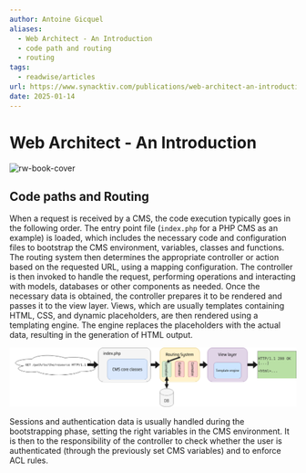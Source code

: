 ```yaml
---
author: Antoine Gicquel
aliases:
  - Web Architect - An Introduction
  - code path and routing
  - routing
tags:
  - readwise/articles
url: https://www.synacktiv.com/publications/web-architect-an-introduction.html
date: 2025-01-14
---
```

# Web Architect - An Introduction

![rw-book-cover](https://www.synacktiv.com/sites/default/files/styles/blog_grid_view/public/2023-09/intro.jpg)

## Code paths and Routing

When a request is received by a CMS, the code execution typically goes in the following order. The entry point file (`index.php` for a PHP CMS as an example) is loaded, which includes the necessary code and configuration files to bootstrap the CMS environment, variables, classes and functions. The routing system then determines the appropriate controller or action based on the requested URL, using a mapping configuration. The controller is then invoked to handle the request, performing operations and interacting with models, databases or other components as needed. Once the necessary data is obtained, the controller prepares it to be rendered and passes it to the view layer. Views, which are usually templates containing HTML, CSS, and dynamic placeholders, are then rendered using a templating engine. The engine replaces the placeholders with the actual data, resulting in the generation of HTML output.

![](attachments/request-codepath.png)

Sessions and authentication data is usually handled during the bootstrapping phase, setting the right variables in the CMS environment. It is then to the responsibility of the controller to check whether the user is authenticated (through the previously set CMS variables) and to enforce ACL rules. [](https://read.readwise.io/read/01jhj52a6s61qkaxp2h64ryvbg)



